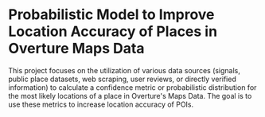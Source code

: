 # Probabilistic Model to Improve Location Accuracy of Places in Overture Maps Data
This project focuses on the utilization of various data sources (signals, public place datasets, web scraping, user reviews, or directly verified information) to calculate a confidence metric or probabilistic distribution for the most likely locations of a place in Overture's Maps Data. The goal is to use these metrics to increase location accuracy of POIs.
